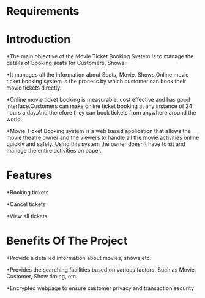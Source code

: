 # Requirements


# Introduction
*The main objective of the Movie Ticket Booking System is to manage the details of Booking seats for Customers, Shows.

*It manages all the information about Seats, Movie, Shows.Online movie ticket booking system is the process by which customer can book their movie tickets directly.

*Online movie ticket booking is measurable, cost effective and has good interface.Customers can make online ticket booking at any instance of 24 hours a day.And therefore they can book tickets from anywhere around the world.

*Movie Ticket Booking system is a web based application that allows the movie theatre owner and the viewers to handle all the movie activities online quickly and safely. Using this system the owner doesn’t have to sit and manage the entire activities on paper.


# Features
*Booking tickets

*Cancel tickets

*View all tickets


 # Benefits Of The Project
*Provide a detailed information about movies, shows,etc.

*Provides the searching facilities based on various factors. Such as Movie, Customer, Show timing, etc.

*Encrypted webpage to ensure customer privacy and transaction security
 
 
